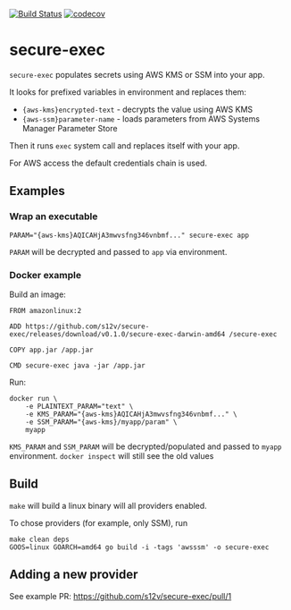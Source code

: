 [![Build Status](https://travis-ci.com/s12v/secure-exec.svg?branch=master)](https://travis-ci.com/s12v/secure-exec)
[![codecov](https://codecov.io/gh/s12v/secure-exec/branch/master/graph/badge.svg)](https://codecov.io/gh/s12v/secure-exec)

# secure-exec

`secure-exec` populates secrets using AWS KMS or SSM into your app.

It looks for prefixed variables in environment and replaces them:
 - `{aws-kms}encrypted-text` - decrypts the value using AWS KMS
 - `{aws-ssm}parameter-name` - loads parameters from AWS Systems Manager Parameter Store
 
Then it runs `exec` system call and replaces itself with your app.
 
For AWS access the default credentials chain is used. 

## Examples

### Wrap an executable

```
PARAM="{aws-kms}AQICAHjA3mwvsfng346vnbmf..." secure-exec app
```

`PARAM` will be decrypted and passed to `app` via environment.

### Docker example

Build an image:

```
FROM amazonlinux:2

ADD https://github.com/s12v/secure-exec/releases/download/v0.1.0/secure-exec-darwin-amd64 /secure-exec

COPY app.jar /app.jar

CMD secure-exec java -jar /app.jar
```

Run:
```
docker run \
    -e PLAINTEXT_PARAM="text" \
    -e KMS_PARAM="{aws-kms}AQICAHjA3mwvsfng346vnbmf..." \
    -e SSM_PARAM="{aws-kms}/myapp/param" \
    myapp 
```

`KMS_PARAM` and `SSM_PARAM` will be decrypted/populated and passed to `myapp` environment.
`docker inspect` will still see the old values

## Build

`make` will build a linux binary will all providers enabled.

To chose providers (for example, only SSM), run
```
make clean deps
GOOS=linux GOARCH=amd64 go build -i -tags 'awsssm' -o secure-exec
```

## Adding a new provider

See example PR: https://github.com/s12v/secure-exec/pull/1
